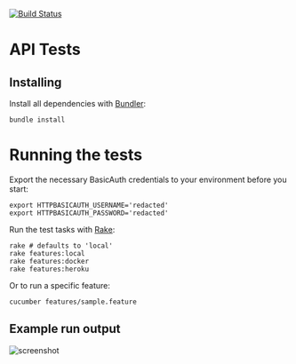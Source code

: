 [![Build Status](https://travis-ci.org/LandRegistry/api-tests.svg)](https://travis-ci.org/LandRegistry/api-tests)

# API Tests

## Installing

Install all dependencies with [Bundler](http://bundler.io/):

    bundle install

# Running the tests

Export the necessary BasicAuth credentials to your environment before you start:

    export HTTPBASICAUTH_USERNAME='redacted'
    export HTTPBASICAUTH_PASSWORD='redacted'

Run the test tasks with [Rake](https://github.com/jimweirich/rake):

    rake # defaults to 'local'
    rake features:local
    rake features:docker
    rake features:heroku

Or to run a specific feature:

    cucumber features/sample.feature

## Example run output

![screenshot](http://i.imgur.com/iw1NMUo.png)
